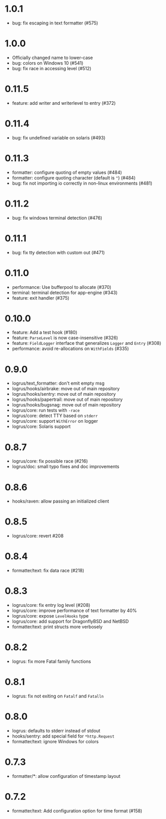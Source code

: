 # 1.0.1

* bug: fix escaping in text formatter (#575)

# 1.0.0

* Officially changed name to lower-case
* bug: colors on Windows 10 (#541)
* bug: fix race in accessing level (#512)

# 0.11.5

* feature: add writer and writerlevel to entry (#372)

# 0.11.4

* bug: fix undefined variable on solaris (#493)

# 0.11.3

* formatter: configure quoting of empty values (#484)
* formatter: configure quoting character (default is `"`) (#484)
* bug: fix not importing io correctly in non-linux environments (#481)

# 0.11.2

* bug: fix windows terminal detection (#476)

# 0.11.1

* bug: fix tty detection with custom out (#471)

# 0.11.0

* performance: Use bufferpool to allocate (#370)
* terminal: terminal detection for app-engine (#343)
* feature: exit handler (#375)

# 0.10.0

* feature: Add a test hook (#180)
* feature: `ParseLevel` is now case-insensitive (#326)
* feature: `FieldLogger` interface that generalizes `Logger` and `Entry` (#308)
* performance: avoid re-allocations on `WithFields` (#335)

# 0.9.0

* logrus/text_formatter: don't emit empty msg
* logrus/hooks/airbrake: move out of main repository
* logrus/hooks/sentry: move out of main repository
* logrus/hooks/papertrail: move out of main repository
* logrus/hooks/bugsnag: move out of main repository
* logrus/core: run tests with `-race`
* logrus/core: detect TTY based on `stderr`
* logrus/core: support `WithError` on logger
* logrus/core: Solaris support

# 0.8.7

* logrus/core: fix possible race (#216)
* logrus/doc: small typo fixes and doc improvements


# 0.8.6

* hooks/raven: allow passing an initialized client

# 0.8.5

* logrus/core: revert #208

# 0.8.4

* formatter/text: fix data race (#218)

# 0.8.3

* logrus/core: fix entry log level (#208)
* logrus/core: improve performance of text formatter by 40%
* logrus/core: expose `LevelHooks` type
* logrus/core: add support for DragonflyBSD and NetBSD
* formatter/text: print structs more verbosely

# 0.8.2

* logrus: fix more Fatal family functions

# 0.8.1

* logrus: fix not exiting on `Fatalf` and `Fatalln`

# 0.8.0

* logrus: defaults to stderr instead of stdout
* hooks/sentry: add special field for `*http.Request`
* formatter/text: ignore Windows for colors

# 0.7.3

* formatter/\*: allow configuration of timestamp layout

# 0.7.2

* formatter/text: Add configuration option for time format (#158)
